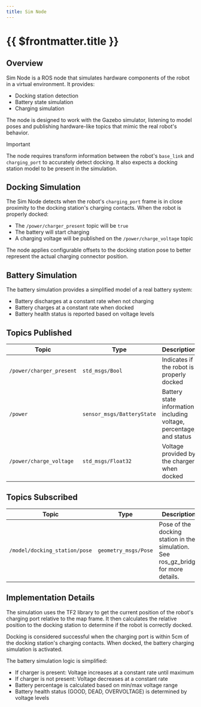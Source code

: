 ```yaml
---
title: Sim Node
---
```

# {{ $frontmatter.title }}

## Overview

Sim Node is a ROS node that simulates hardware components of the robot in a virtual environment. It provides:

- Docking station detection
- Battery state simulation
- Charging simulation

The node is designed to work with the Gazebo simulator, listening to model poses and publishing hardware-like topics that mimic the real robot's behavior.

> [!IMPORTANT]
> The node requires transform information between the robot's `base_link` and `charging_port` to accurately detect docking.
> It also expects a docking station model to be present in the simulation.

## Docking Simulation

The Sim Node detects when the robot's `charging_port` frame is in close proximity to the docking station's charging contacts. When the robot is properly docked:

- The `/power/charger_present` topic will be `true`
- The battery will start charging
- A charging voltage will be published on the `/power/charge_voltage` topic

The node applies configurable offsets to the docking station pose to better represent the actual charging connector position.

## Battery Simulation

The battery simulation provides a simplified model of a real battery system:

- Battery discharges at a constant rate when not charging
- Battery charges at a constant rate when docked
- Battery health status is reported based on voltage levels

## Topics Published

| Topic | Type | Description |
|-------|------|-------------|
| `/power/charger_present` | `std_msgs/Bool` | Indicates if the robot is properly docked |
| `/power` | `sensor_msgs/BatteryState` | Battery state information including voltage, percentage, and status |
| `/power/charge_voltage` | `std_msgs/Float32` | Voltage provided by the charger when docked |

## Topics Subscribed

| Topic | Type | Description |
|-------|------|-------------|
| `/model/docking_station/pose` | `geometry_msgs/Pose` | Pose of the docking station in the simulation. See ros_gz_bridge for more details. |

## Implementation Details

The simulation uses the TF2 library to get the current position of the robot's charging port relative to the map frame. It then calculates the relative position to the docking station to determine if the robot is correctly docked.

Docking is considered successful when the charging port is within 5cm of the docking station's charging contacts. When docked, the battery charging simulation is activated.

The battery simulation logic is simplified:
- If charger is present: Voltage increases at a constant rate until maximum
- If charger is not present: Voltage decreases at a constant rate
- Battery percentage is calculated based on min/max voltage range
- Battery health status (GOOD, DEAD, OVERVOLTAGE) is determined by voltage levels